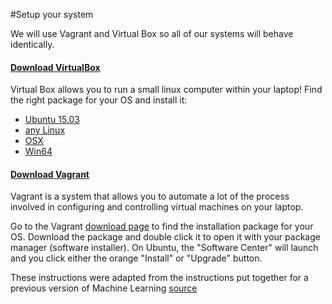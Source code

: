 #Setup your system

We will use Vagrant and Virtual Box so all of our systems will behave identically.

#### [Download VirtualBox](https://www.virtualbox.org/wiki/Downloads) 

Virtual Box allows you to run a small linux computer within your laptop!  Find the right package for your OS and install it:

- [Ubuntu 15.03](http://download.virtualbox.org/virtualbox/5.0.14/virtualbox-5.0_5.0.14-105127~Ubuntu~wily_amd64.deb)
- [any Linux](https://www.virtualbox.org/wiki/Linux_Downloads)
- [OSX](http://download.virtualbox.org/virtualbox/5.0.14/VirtualBox-5.0.14-105127-OSX.dmg)
- [Win64](http://download.virtualbox.org/virtualbox/5.0.14/VirtualBox-5.0.14-105127-Win.exe)

#### [Download Vagrant](https://www.vagrantup.com/downloads.html)

Vagrant is a system that allows you to automate a lot of the process involved in configuring and controlling virtual machines on your laptop. 

Go to the Vagrant [download page](https://www.vagrantup.com/downloads.html) to find the installation package for your OS. Download the package and double click it to open it with your package manager (software installer). On Ubuntu, the "Software Center" will launch and you click either the orange "Install" or "Upgrade" button.


These instructions were adapted from the instructions put together for a previous version of Machine Learning [source](https://github.com/hackoregon/hack-university-machine-learning/blob/master/docs/install.md)

